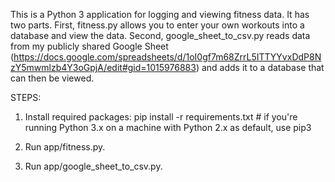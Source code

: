 This is a Python 3 application for logging and viewing fitness data. It has two parts. First, fitness.py allows you to enter your own workouts into a database and view the data. Second, google_sheet_to_csv.py reads data from my publicly shared Google Sheet (https://docs.google.com/spreadsheets/d/1oI0gf7m68ZrrL5ITTYYvxDdP8NzY5mwmlzb4Y3oGpjA/edit#gid=1015976883) and adds it to a database that can then be viewed.

STEPS:

1) Install required packages:
  pip install -r requirements.txt # if you're running Python 3.x on a machine with Python 2.x as default, use pip3

2) Run app/fitness.py.

3) Run app/google_sheet_to_csv.py.

